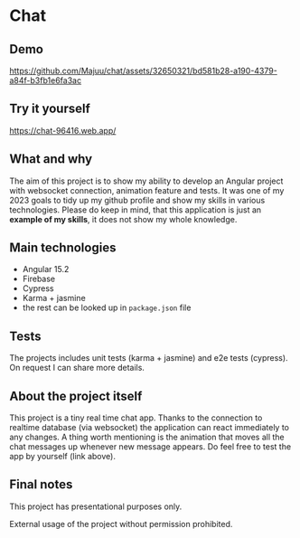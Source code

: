 # Chat
## Demo

https://github.com/Majuu/chat/assets/32650321/bd581b28-a190-4379-a84f-b3fb1e6fa3ac

## Try it yourself
https://chat-96416.web.app/

## What and why
The aim of this project is to show my ability to develop an Angular project with websocket connection, animation feature and tests. 
It was one of my 2023 goals to tidy up my github profile and show my skills in various technologies.
Please do keep in mind, that this application is just an **example of my skills**, it does not show my whole knowledge.

## Main technologies
- Angular 15.2
- Firebase
- Cypress
- Karma + jasmine
- the rest can be looked up in `package.json` file

## Tests
The projects includes unit tests (karma + jasmine) and e2e tests (cypress). On request I can share more details.

## About the project itself
This project is a tiny real time chat app. Thanks to the connection to realtime database (via websocket) the application can react immediately to any changes. 
A thing worth mentioning is the animation that moves all the chat messages up whenever new message appears.
Do feel free to test the app by yourself (link above).

## Final notes
This project has presentational purposes only. 

External usage of the project without permission prohibited.
